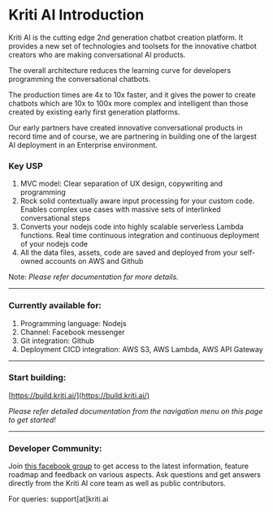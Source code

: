 # Kriti AI Introduction

Kriti AI is the cutting edge 2nd generation chatbot creation platform. It provides a new set of technologies and toolsets for the innovative chatbot creators who are making conversational AI products.

The overall architecture reduces the learning curve for developers programming the conversational chatbots.

The production times are 4x to 10x faster, and it gives the power to create chatbots which are 10x to 100x more complex and intelligent than those created by existing early first generation platforms.

Our early partners have created innovative conversational products in record time and of course,  we are partnering in building one of the largest AI deployment in an Enterprise environment. 

### Key USP

1. MVC model: Clear separation of UX design, copywriting and programming 
2. Rock solid contextually aware input processing for your custom code. Enables complex use cases with massive sets of interlinked conversational steps
3. Converts your nodejs code into highly scalable serverless Lambda functions. Real time continuous integration and continuous deployment of your nodejs code
4. All the data files, assets, code are saved and deployed from your self-owned accounts on AWS and Github

Note: _Please refer documentation for more details._

---

### Currently available for:

1. Programming language: Nodejs
2. Channel: Facebook messenger
3. Git integration: Github
4. Deployment CICD integration: AWS S3, AWS Lambda, AWS API Gateway

---

### Start building:

[https://build.kriti.ai/](https://build.kriti.ai/)

_Please refer detailed documentation from the navigation menu on this page to get started!_

---

### Developer Community:

Join [this facebook group](https://www.facebook.com/groups/689444534571301/ "Kriti AI Creators Hub") to get access to the latest information, feature roadmap and feedback on various aspects. Ask questions and get answers directly from the Kriti AI core team as well as public contributors.

For queries: support\[at\]kriti.ai

